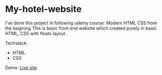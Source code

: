 # My-hotel-website
I've done this project in following udemy course: Modern HTML CSS from the begining
This is basic front end website which created purely in basic HTML, CSS with floats layout.

Techsatck:
- HTML 
- CSS


Demo: [Live site](https://hotel-bt-2020.netlify.app/)
